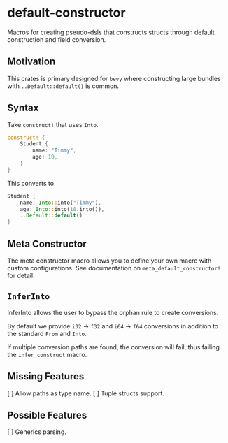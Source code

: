 # default-constructor

Macros for creating pseudo-dsls that constructs structs through
default construction and field conversion.

## Motivation

This crates is primary designed for `bevy` where constructing large bundles
with `..Default::default()` is common.

## Syntax

Take `construct!` that uses `Into`.

```rust
construct! {
    Student {
        name: "Timmy",
        age: 10,
    }
}
```

This converts to

```rust
Student {
    name: Into::into("Timmy"),
    age: Into::into(10.into()),
    ..Default::default()
}
```

## Meta Constructor

The meta constructor macro allows you to define your own macro with
custom configurations.
See documentation on `meta_default_constructor!` for detail.

## `InferInto`

InferInto allows the user to bypass the orphan rule to create conversions.

By default we provide `i32` -> `f32` and `i64` -> `f64` conversions
in addition to the standard `From` and `Into`.

If multiple conversion paths are found, the conversion will fail,
thus failing the `infer_construct` macro.

## Missing Features

[ ] Allow paths as type name.
[ ] Tuple structs support.

## Possible Features

[ ] Generics parsing.
